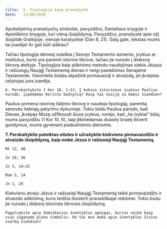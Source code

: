 ```yaml
---
title:  V. Tipologija kaip pranašystė 
date:   11/06/2020
---
```


Apokaliptinių pranašysčių simboliai, pavyzdžiui, Danieliaus knygoje ir Apreiškimo knygoje, turi vieną išsipildymą. Pavyzdžiui, pranašystė apie ožį išsipildė Graikijoje, vienoje karalystėje (Dan 8, 21). Galų gale, tekstas mums tai įvardija! Ar gali būti aiškiau?

Tačiau tipologija dėmesį sutelkia į Senojo Testamento asmenis, įvykius ar institutus, kurie yra paremti istorine tikrove, tačiau jie nurodo į didesnę tikrovę ateityje. Tipologijos kaip aiškinimo metodo naudojimas siekia Jėzaus ir rašiusiųjų Naująjį Testamentą dienas ir netgi pastebimas Senajame Testamente. Vienintelis būdas atpažinti pirmavaizdį ir atvaizdą, jei įkvėptas rašytojas juos įvardija.

`6. Perskaitykite 1 Kor 10, 1–13. Į kokius istorinius įvykius Paulius nurodo, įspėdamas Korinto bažnyčią? Kaip tai susiję su mumis šiandien?`

Paulius primena istorinę Išėjimo tikrovę ir naudoja tipologiją, paremtą senovės hebrajų patyrimu dykumoje. Tokiu būdu Paulius parodo, kad Dievas, įkvėpęs Mozę užfiksuoti šiuos įvykius, norėjo, kad „tie įvykiai“ būtų mums pavyzdžiu (1 Kor 10, 6), taip įtikinėdamas dvasinį Izraelį ištverti gundymus, mums gyvenant paskutinėmis dienomis.

**7. Perskaitykite pateiktas eilutes ir užrašykite kiekvieno pirmavaizdžio ir atvaizdo išsipildymą, kaip mokė Jėzus ir rašiusieji Naująjį Testamentą.**

`Mt 12, 40`

`Jn 19, 36` 

`Jn 3, 14–15` 

`Rom 5, 14`

`Jn 1, 29`

Kiekvienu atveju Jėzus ir rašiusieji Naująjį Testamentą taikė pirmavaizdžio ir atvaizdo aiškinimą, kuris leidžia išsiskirti pranašiškajai reikšmei. Tokiu būdu jie nurodo į didesnį istorinės tikrovės išsipildymą.

`Pagalvokite apie žemiškosios šventyklos apeigas, kurios veikė kaip viso išganymo plano simbolis. Ko tai mus moko apie šventyklos žinios svarbą šiandien?`
